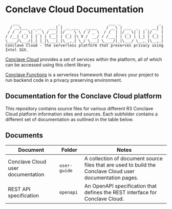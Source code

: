 # Conclave Cloud Documentation
```
   ___                 _                     ___ _                 _
  / __\___  _ __   ___| | __ ___   _____    / __\ | ___  _   _  __| |
 / /  / _ \| '_ \ / __| |/ _` \ \ / / _ \  / /  | |/ _ \| | | |/ _` |
/ /__| (_) | | | | (__| | (_| |\ V /  __/ / /___| | (_) | |_| | (_| |
\____/\___/|_| |_|\___|_|\__,_| \_/ \___| \____/|_|\___/ \__,_|\__,_|
Conclave Cloud - the serverless platform that preserves privacy using Intel SGX.
```

[Conclave Cloud](https://conclave.cloud) provides a set of services within
the platform, all of which can be accessed using this client library.

[Conclave Functions](https://functions.conclave.cloud) is a serverless
  framework that allows your project to run backend code in a privacy preserving
  environment.

## Documentation for the Conclave Cloud platform

This repository contains source files for various different R3 Conclave Cloud platform information sites and sources. Each subfolder contains a different set of documentation as outlined in the table below.

## Documents
| Document | Folder | Notes |
| -------- | ------ | ----- |
| Conclave Cloud user documentation | `user-guide` | A collection of document source files that are used to build the Conclave Cloud user documentation pages. |
| REST API specification | `openapi` | An OpenAPI specification that defines the REST interface for Conclave Cloud. |
